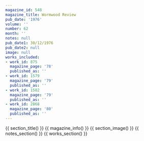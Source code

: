 ```yaml
---
magazine_id: 548
magazine_title: Wormwood Review
pub_date: '1976'
volume: ''
number: 62
month: ''
notes: null
pub_date1: 30/12/1976
pub_date2: null
image: null
works_included:
- work_id: 875
  magazine_page: '78'
  published_as: ''
- work_id: 1579
  magazine_page: '79'
  published_as: ''
- work_id: 1582
  magazine_page: '79'
  published_as: ''
- work_id: 2868
  magazine_page: '80'
  published_as: ''
---
```


{{ section_title() }}
{{ magazine_info() }}
{{ section_image() }}
{{ notes_section() }}
{{ works_section() }}

